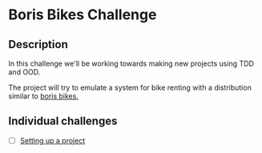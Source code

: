 # Boris Bikes Challenge

## Description

In this challenge we'll be working towards making new projects using TDD and OOD.

The project will try to emulate a system for bike renting with a distribution similar to [boris bikes.](https://tfl.gov.uk/modes/cycling/santander-cycles)


## Individual challenges
- [ ] [Setting up a project](./1_setting_up_a_project.md)
